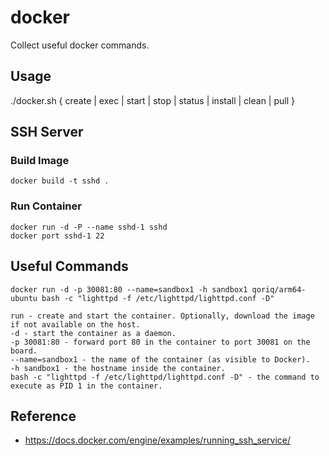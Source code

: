 # docker
Collect useful docker commands.

## Usage
./docker.sh { create | exec | start | stop | status | install | clean | pull }

## SSH Server

### Build Image
```
docker build -t sshd .
```

### Run Container
```
docker run -d -P --name sshd-1 sshd
docker port sshd-1 22
```

## Useful Commands
```
docker run -d -p 30081:80 --name=sandbox1 -h sandbox1 qoriq/arm64-ubuntu bash -c "lighttpd -f /etc/lighttpd/lighttpd.conf -D"

run - create and start the container. Optionally, download the image if not available on the host.
-d - start the container as a daemon.
-p 30081:80 - forward port 80 in the container to port 30081 on the board.
--name=sandbox1 - the name of the container (as visible to Docker).
-h sandbox1 - the hostname inside the container.
bash -c "lighttpd -f /etc/lighttpd/lighttpd.conf -D" - the command to execute as PID 1 in the container.
```

## Reference
- https://docs.docker.com/engine/examples/running_ssh_service/
